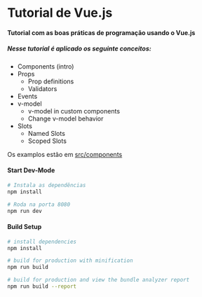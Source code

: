 # Tutorial de Vue.js

#### Tutorial com as boas práticas de programação usando o Vue.js

##### Nesse tutorial é aplicado os seguinte conceitos:

  - Components (intro)
  - Props
    - Prop definitions
    - Validators
  - Events
  - v-model
    - v-model in custom components
    - Change v-model behavior
  - Slots
    - Named Slots
    - Scoped Slots
  
Os examplos estão em [src/components](https://github.com/silasbrasil/vuejs-tutorial/tree/master/src/components)
  
#### Start Dev-Mode

``` bash
# Instala as dependências
npm install

# Roda na porta 8080
npm run dev
```

#### Build Setup

``` bash
# install dependencies
npm install

# build for production with minification
npm run build

# build for production and view the bundle analyzer report
npm run build --report
```
